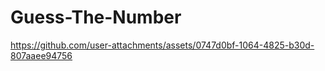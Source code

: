 # Guess-The-Number

https://github.com/user-attachments/assets/0747d0bf-1064-4825-b30d-807aaee94756

